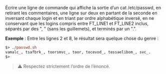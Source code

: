  Écrire une ligne de commande qui affiche la sortie d’un cat /etc/passwd, en
retirant les commentaires, une ligne sur deux en partant de la seconde en inversant
chaque login et en triant par ordre alphabétique inversé, en ne conservant que les
logins compris entre FT_LINE1 et FT_LINE2 inclus, séparés par des ", " (sans
les guillemets), et terminés par un ".".

**Exemple** : Entre les lignes 2 et 8, le résultat sera quelque chose du genre :

```ps
$> ./passwd.sh
vamalc_, tsafbrk_, toorsmvc_, toor, tocevod_, tessaelibom_, svc_.
$>
```

> :warning: Respectez strictement l’ordre de l’énoncé.
